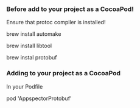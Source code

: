 ### Before add to your project as a CocoaPod!

Ensure that protoc compiler is installed!

brew install automake

brew install libtool

brew instal protobuf


### Adding to your project as a CocoaPod

In your Podfile

pod 'AppspectorProtobuf'